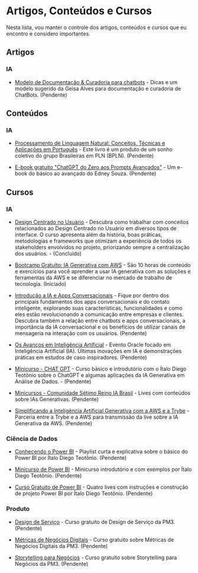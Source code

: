 # Artigos, Conteúdos e Cursos

Nesta lista, vou manter o controle dos artigos, conteúdos e cursos que eu encontro e considero importantes.

## Artigos

### IA

- [Modelo de Documentação & Curadoria para chatbots](https://www.linkedin.com/posts/geisalves_curadoria-documenta%C3%A7%C3%A3o-para-chatbots-activity-7070019558668943360-3mKI?utm_source=share&utm_medium=member_desktop) - Dicas e um modelo sugerido da Geisa Alves para documentação e curadoria de ChatBots. (Pendente)

## Conteúdos

### IA

- [Processamento de Linguagem Natural: Conceitos, Técnicas e Aplicações em Português](https://brasileiraspln.com/livro-pln/) - Este livro é um produto de um sonho coletivo do grupo Brasileiras em PLN (BPLN). (Pendente)

- [E-book gratuito "ChatGPT do Zero aos Prompts Avançados"](https://lp.interney.net/2epepir/chatgpt-do-zero-aos-prompts-avancados?utm_term=Comece%2B2024%2Bsendo%2Bmais%2Bprodutivo%2Bcom%2BInteligencia%2BArtificial&utm_campaign=Edney%2BSouza&utm_source=e-goi&utm_medium=email) - Um e-book do básico ao avançado do Edney Souza. (Pendente)

## Cursos

### IA

- [Design Centrado no Usuário](https://www.arara.school/curso-online-design-centrado-no-usuario) - Descubra como trabalhar com conceitos relacionados ao Design Centrado no Usuário em diversos tipos de interface. O curso apresenta além da história, boas práticas, metodologias e frameworks que otimizam a experiência de todos os stakeholders envolvidos no projeto, priorizando sempre a centralização dos usuários. - (Concluído)

- [Bootcamp Gratuito: IA Generativa com AWS](https://hi.betrybe.com/e3t/Ctc/T9+113/cM3mN04/VVVRNp3j749dW1l35GS1Jz59SVtG5yr570qL2N5XFYmH3lYMRW7lCdLW6lZ3nPW5YbpRz1dzCwcW8j_2wC8b6Qs6W4FFVS85-76SyVhV78X4Q5t47W52tKpS1xqtT4W25JgkR2WfmYqW3KwP4x4vRbfRW1lSYLC4jZTGcW4j5M5W7JbbWCN12FgYSsjDyZW74xfsT28KS31W8hGMDx462RBTN83s2XtHVm0xW5JprTr3ztZvkN4V1G-dL4S00W7SdpfR2J017BVzLhyr5XL9RcW7D2_c05lS37FW57k9Cr1r8z92W8QDKZ51XPgdkW595C066rjbNrVdNPD24NK8NPW55SqFF753tSFW6WxRtV4Ht-h7f6H2n2n04) - São 10 horas de conteúdo e exercícios para você aprender a usar IA generativa com as soluções e ferramentas da AWS e se diferenciar no mercado de trabalho de tecnologia. (Iniciado)

- [Introdução a IA e Apps Conversacionais](https://academy.blip.ai/course/ia-apps-conversacionais) - Fique por dentro dos principais fundamentos dos apps conversacionais e do contato inteligente, explorando suas características, funcionalidades e como eles estão revolucionando a comunicação entre empresas e clientes. Descubra também a relação entre chatbots e apps conversacionais, a importância da IA conversacional e os benefícios de utilizar canais de mensageria na interação com os usuários. (Pendente)

- [Os Avanços em Inteligência Artificial](https://videohub.oracle.com/media/t/1_4u23r2m6/158145621?elq_mid=250725&sh=18250918071224120911140131102628&cmid=WWMK230719P00060C00004) - Evento Oracle focado em Inteligência Artificial (IA). Últimas inovações em IA e demonstrações práticas em estudos de caso inspiradores. (Pendente)

- [Minicurso - CHAT GPT](https://www.youtube.com/playlist?list=PLF8aBxuL7OGGFv5SKAn3xvGHRQUfjoBxR) - Curso básico e introdutório com o Ítalo Diego Teotônio sobre o ChatGPT e algumas aplicações da IA Generativa em Análise de Dados. - (Pendente)

- [Minicursos - Comunidade Sétimo Reino IA Brasil](https://www.youtube.com/@comunidadesetimoreinoiabra8608/streams) - Lives com conteúdos sobre IAs Generativas. (Pendente)

- [Simplificando a Inteligência Artificial Generativa com a AWS e a Trybe](https://www.youtube.com/watch?v=IdVmqpBkRlk) - Parceria entre a Trybe e a AWS para transmissão da live sobre a IA Generativa da AWS. (Pendente)

### Ciência de Dados

- [Conhecendo o Power BI](https://www.youtube.com/playlist?list=PLF8aBxuL7OGGgro-cm2CCwuW1Khj6xpoz) - Playlist curta e explicativa sobre o básico do Power BI por Ítalo Diego Teotônio. (Pendente)

- [Minicurso de Power BI](https://www.youtube.com/playlist?list=PLF8aBxuL7OGHmQ9OJjK7yntJMqzrc1htI) - Minicurso introdutório e com exemplos por Ítalo Diego Teotônio. (Pendente)

- [Curso Gratuito de Power BI](https://www.youtube.com/playlist?list=PLF8aBxuL7OGHDzD254O6DPPfgurYVX5VF) - Quatro lives com instruções e construção de projeto Power BI por Ítalo Diego Teotônio. (Pendente)

### Produto

- [Design de Serviço](https://conteudo.cursospm3.com.br/library) - Curso gratuito de Design de Serviço da PM3. (Pendente)

- [Métricas de Negócios Digitais](https://conteudo.cursospm3.com.br/library) - Curso gratuito sobre Métricas de Negócios Digitais da PM3. (Pendente)

- [Storytelling para Negócios](https://conteudo.cursospm3.com.br/library) - Curso gratuito sobre Storytelling para Negócios da PM3. (Pendente)